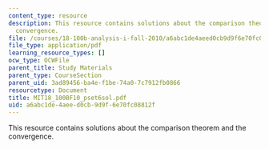 ```yaml
---
content_type: resource
description: This resource contains solutions about the comparison theorem and the
  convergence.
file: /courses/18-100b-analysis-i-fall-2010/a6abc1de4aeed0cb9d9f6e70fc08812f_MIT18_100BF10_pset6sol.pdf
file_type: application/pdf
learning_resource_types: []
ocw_type: OCWFile
parent_title: Study Materials
parent_type: CourseSection
parent_uid: 3ad89456-ba4e-f1be-74a0-7c7912fb0866
resourcetype: Document
title: MIT18_100BF10_pset6sol.pdf
uid: a6abc1de-4aee-d0cb-9d9f-6e70fc08812f
---
```

This resource contains solutions about the comparison theorem and the convergence.

